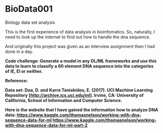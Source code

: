 # BioData001
Biology data set analysis

This is the first experience of data analysis in bioinfomatics.
So, naturally, I need to look up the internet to find out how to handle the dna sequence.

And originally this project was given as an interview assignment then I had done in a day.

<b>Code challenge:<b>
Generate a model in any DL/ML frameworks and use this data to learn to classify
a 60 element DNA sequence into the categories of IE, EI or neither.

Reference:

Data set: Dua, D. and Karra Taniskidou, E. (2017). UCI Machine Learning Repository [http://archive.ics.uci.edu/ml].
Irvine, CA: University of California, School of Information and Computer Science.

Here is the website that I have gained the information how to analyze DNA data:
https://www.kaggle.com/thomasnelson/working-with-dna-sequence-data-for-ml
https://www.kaggle.com/thomasnelson/working-with-dna-sequence-data-for-ml-part-2

